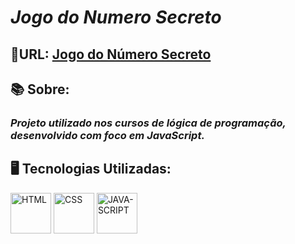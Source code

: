 <html>
 <body>
<h1><em>Jogo do Numero Secreto</em></h1>
<h2>🚀URL: <a href="https://jogo-numero-secreto-pi-blush.vercel.app">Jogo do Número Secreto</a></h2>
<h2>📚 Sobre:</h2>
<h3><em>Projeto utilizado nos cursos de lógica de programação, desenvolvido com foco em JavaScript.</em></h3>
<h2>🖥️ Tecnologias Utilizadas:</h2>
  <p align="left">
<img src="https://cdn.jsdelivr.net/gh/devicons/devicon/icons/html5/html5-original.svg" alt="HTML" width="65" height="65" />
<img src="https://cdn.jsdelivr.net/gh/devicons/devicon/icons/css3/css3-original.svg" alt="CSS" width="65" height="65" />
     <img src="https://cdn.jsdelivr.net/gh/devicons/devicon/icons/javascript/javascript-original.svg" alt="JAVA-SCRIPT" width="65" height="65"/>
  </p>
 </body>
</html>
